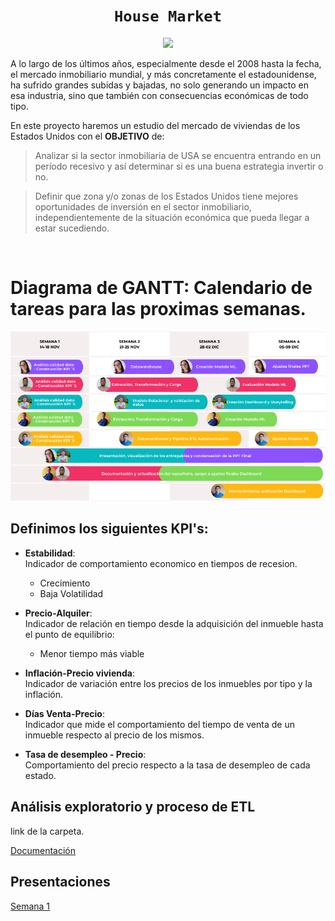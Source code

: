 # <h1 align="center">**`House Market`**

<p align="center">
<img src="https://images.pexels.com/photos/1546168/pexels-photo-1546168.jpeg?cs=srgb&dl=pexels-david-mcbee-1546168.jpg&fm=jpg" 

</br>

A lo largo de los últimos años, especialmente desde el 2008 hasta la fecha, el mercado inmobiliario mundial, y más concretamente el estadounidense, ha sufrido grandes subidas y bajadas, no solo generando un impacto en esa industria, sino que también con consecuencias económicas de todo tipo.  

En este proyecto haremos un estudio del mercado de viviendas de los Estados Unidos con el **OBJETIVO** de:


> Analizar si la sector inmobiliaria de USA se encuentra entrando en un período recesivo y así determinar si es una buena estrategia invertir o no. 

> Definir que zona y/o zonas de los Estados Unidos tiene mejores oportunidades de  inversión en el sector inmobiliario, independientemente de la situación económica que pueda llegar a estar sucediendo. 

</br>

# Diagrama de GANTT: Calendario de tareas para las proximas semanas.

<p align="center">
<img src="image\Calendario.PNG">

</br>

## Definimos los siguientes KPI's:

* **Estabilidad**: <br>
 Indicador de comportamiento economico en tiempos de recesion. 
    * Crecimiento
    * Baja Volatilidad

* **Precio-Alquiler**:<br>
 Indicador de relación en tiempo desde la adquisición del inmueble hasta el punto de equilibrio:   
    * Menor tiempo más viable

* **Inflación-Precio vivienda**:<br>
 Indicador de variación entre los precios de los inmuebles por tipo y la inflación.

* **Días Venta-Precio**:<br>
 Indicador que mide el comportamiento del tiempo de venta de un inmueble respecto al precio de los mismos.

* **Tasa de desempleo - Precio**:<br>
 Comportamiento del precio respecto a la tasa de desempleo de cada estado.


## Análisis exploratorio y proceso de ETL

link de la carpeta.

[Documentación](https://docs.google.com/document/d/1k6_ju5h5JnX9tpsCHpDMFRyVfoBeusBb-SSGBPxcrdI/edit)


## Presentaciones

[Semana 1]()
